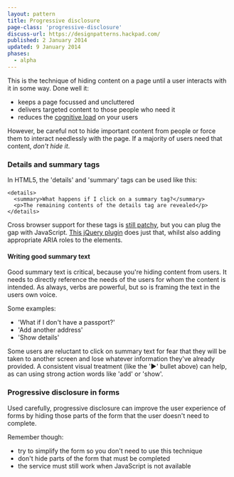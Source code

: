 ```yaml
---
layout: pattern
title: Progressive disclosure
page-class: 'progressive-disclosure'
discuss-url: https://designpatterns.hackpad.com/
published: 2 January 2014
updated: 9 January 2014
phases:
  - alpha
---
```


This is the technique of hiding content on a page until a user interacts with it in some way. Done well it:

* keeps a page focussed and uncluttered
* delivers targeted content to those people who need it
* reduces the [cognitive load](http://usabilityfriction.com/2010/11/22/cognitive-load/) on your users

However, be careful not to hide important content from people or force them to interact needlessly with the page. If a majority of users need that content, *don't hide it*.



### Details and summary tags

In HTML5, the 'details' and 'summary' tags can be used like this:

<div class="pattern-example">

    <details>
      <summary>What happens if I click on a summary tag?</summary>
      <p>The remaining contents of the details tag are revealed</p>
    </details>

</div>

Cross browser support for these tags is [still patchy](http://caniuse.com/details), but you can plug the gap with JavaScript. [This jQuery plugin](https://github.com/mathiasbynens/jquery-details) does just that, whilst also adding appropriate ARIA roles to the elements.

#### Writing good summary text

Good summary text is critical, because you're hiding content from users. It needs to directly reference the needs of the users for whom the content is intended. As always, verbs are powerful, but so is framing the text in the users own voice.

Some examples: 

* 'What if I don't have a passport?'
* 'Add another address'
* 'Show details'

Some users are reluctant to click on summary text for fear that they will be taken to another screen and lose whatever information they've already provided. A consistent visual treatment (like the '►' bullet above) can help, as can using strong action words like 'add' or 'show'.


### Progressive disclosure in forms

Used carefully, progressive disclosure can improve the user experience of forms by hiding those parts of the form that the user doesn't need to complete.

Remember though:

* try to simplify the form so you don't need to use this technique
* don't hide parts of the form that must be completed
* the service must still work when JavaScript is not available